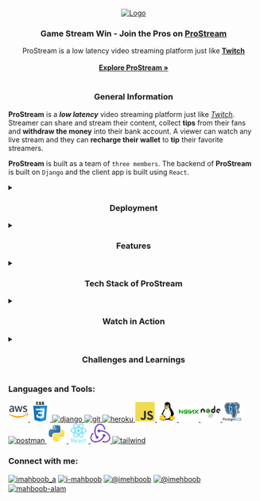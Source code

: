                          
<br/>
<div align="center">
<a href="https://prostream-gamma.vercel.app/">
<img src="https://github.com/Mahboob-A/ProStream/assets/109282492/7aec5083-43b1-4281-a578-3531ab10393b" alt="Logo" width="700" height="400">
</a>
<h3 align="center">Game Stream Win - Join the Pros on <a href="https://prostream-gamma.vercel.app/"><strong>ProStream</strong></a></h3>
<p align="center">
ProStream is a low latency video streaming platform just like <a href="https://www.twitch.tv/"><strong>Twitch</strong></a>
<br/>
<br/>
<a href="https://prostream-gamma.vercel.app/"><strong>Explore ProStream »</strong></a>
<br/>
<br/>
</p>
</div>

<h3 align="center">General Information</h3>

**ProStream** is a _**low latency**_ video streaming platform just like <a href="https://www.twitch.tv/">_Twitch_</a>. Streamer can share and stream their content, collect **tips** from their fans and **withdraw the money** into their bank account. A viewer can watch any live stream and they can **recharge their wallet** to **tip**  their favorite streamers. 

**ProStream** is built as a team of `three members`. The backend of **ProStream** is built on `Django` and the client app is built using `React`.  


<details>
<summary><h3 align="center">Deployment</h3></summary>

#### Deployment Information 

<a href="https://github.com/Mahboob-A/ProStream/tree/main/ProStream">ProStream Django Backend APIs</a> is deployed on `AWS EC2` in Ubuntu 22.04 server.  <br/>

<a href="https://github.com/Mahboob-A/ProStream/tree/main/pro-stream-client">ProStream React Client</a> is deployed on _Vercel_. 

The DNS for the `ProStream` platform domain for APIs  is hosted on `Route53`.   

</details>

<details>
<summary><h3 align="center">Features</h3></summary>

#### Features of ProStream

##### A. Authentication 

* The authentication system of ProStream is built from scratch. No `3rd party` packages has been used. 

* Users can request `OTP` while login if they have `forgotten their password` to access ProStream. 

*  Set new password using `OTP` if password is forgotten. 


##### B. Streamer 


* A regular user can register as a streamer. After registration, the `user` can live stream their content after registering as a `streamer`. 

* `Non-verified` streamers can only stream their content, in order to `accept tips from viewers`, they have to start an account `verification` process. 

* The account verification is approved upon successful documentation verification uploaded by the streamer. 

* Once approved, The streamer start earning money `accepting tips from viewers`. 

* ProStream takes`22%` commission from the earnings of the streamer, and the rest of the money could be withdrawn to the bank account of the streamer. 

* Streamer can send a `customize message` to the `email` of the `biggest tipper` of the streamer as an `appreciation gesture`.  

* The streamer should follow the ProStream `rules and policies.  

* The streamer is subject to be banned from ProStream platform after repeatedly violating the `terms and conditions` of live streaming in ProStream platform. 


##### C. Viewer 

* Any user can register in the ProStream platform and start watching their favorite streamer's contents. 

* User can recharge their wallet to tip to support their favorite streamer.

* Wallet money from user's account can not be withdrawn to their bank account. 

* Viewer can `follow/unfollow` a `streamer` or a `category`. 

##### D. Stream


* While starting a live stream, the streamer has to declare any potential _brand promotion content_, _recorded content_ they want to stream. 

* The streamer should flag is the stream is an _age restricted content_ or _not meant for general viewership_ such as `extreme activities`, `dark content` etc. 

* Any live stream `could be reported` by the viewers to the authority of ProStream for potential violation of `terms of conditions` of ProStream. 

* Stream can be scheduled. 

* Stream goes live under a category. 

##### E. Team 

* Streamers can form a `team` and work together as a content creators. 


##### F. ProStream Administration 

* ProStream administration has authority to manage ProStream without any discretion. 

 > ProStream administration are subject to perform the following duties 

>> Document Verification 

>> Payment Processing 

>> Reported Content Analysis 

>> Warn/Ban Streamer for t/c violation of ProStream



</details>

<details>
<summary><h3 align="center">Tech Stack of ProStream</h3></summary>

#### Tech Stack 

ProStream is built using the below tech-stacks. 
 
    a. Django as backend. 
    b. Django Rest Framework for API 
    c. PostgreSQL for database.
    d. AWS S3 to store static and mediafiles. 
    e. Agora to process streaming.
    f. SSLCommerz for payment gateway. 
    g. AWS EC2 Ubuntu 22.04 server to host the Django backend APIs.  
    h. Vercel to host the React client app. 

</details>
<details>
<summary><h3 align="center">Watch in Action</h3></summary>

#### A. Long Video (Describes all the features)

<a href="https://www.youtube.com/watch?v=z5IY4pMIIQM" target="_blank">
  <img src="https://img.youtube.com/vi/z5IY4pMIIQM/0.jpg" alt="Watch the video">
</a>

#### B. Short Video (Only core features) 

<a href="https://www.youtube.com/watch?v=TCOQNh2Kd-E" target="_blank">
  <img src="https://img.youtube.com/vi/TCOQNh2Kd-E/0.jpg" alt="Watch the video">
</a>

</details>

<details>
<summary><h3 align="center">Challenges and Learnings</h3></summary>

#### Challenges 

* ProStream is a team project. The first challenge we faced as a team was to communicate with the team members for a smooth workflow. We were a diverse team. As I, <a href="https://github.com/Mahboob-A">Mahboob Alam</a>, am from India, and the other two members  <a href="https://github.com/ab-atiq">Abul Bashar Atiq</a> and <a href="https://github.com/AlSaimun">Abdullah Al Saimun</a> of ProStream  was from Bangladesh. 

* While building an application like ProStream, we struggled in `database design`. We have researched and built `PoC` of database design before integrating it into the ProStream platform. 

* However, the low-latency video streaming was our biggest challenge. We initially decided to implement the platform from `scratch` from processing the data packets using `FFmpeg` and `AWS` to convert the packets into different formats, but we had to discard the idea as the volume of the project became out of the scope time bound as we had to build it within a timeframe. 

 
#### Learning 

##### My (<a href="https://github.com/Mahboob-A">Mahboob Alam</a>) Learning 

* I have learnt to communicate with diverse team a remote software developer. 

* I had the opportunity to manage and maintain the the project from `dev-to-production`, I have gathered valuable understanding how to ship `bug-free` software. 

* I had the opportunity to deploy the project in `AWS EC2 Ubuntu 22.04` server. While doing so, I have gained practical understanding of provisioning and deploying a project to a `Cloud VPC`. 

* I was responsible to `API design` and  `database design`, I have learnt best practices of database design,  `UML Diagram`,  `ERD Diagram`. 


##### Learning as a Team 

* The SDLC of the project taught us how we as a team can research, plan,  and choose the right and best suited option to integrate to a project without re-inventing the wheel for faster software delivery. 

* We as a team learnt how a team-play works and how as a team we can collaborate to bring better result. 
 
* As a team, we have learnt from each others experiences and valuable inputs during the meetings. 
  
* We used Jira to manage our tasks. We were not limited to met only during stand-up meetings, we were prompt to meet if there was an emergency during the development or production of ProStream. 


</details>
<h3 align="left">Languages and Tools:</h3>
<p align="left"> <a href="https://aws.amazon.com" target="_blank" rel="noreferrer"> <img src="https://raw.githubusercontent.com/devicons/devicon/master/icons/amazonwebservices/amazonwebservices-original-wordmark.svg" alt="aws" width="40" height="40"/> </a> <a href="https://www.w3schools.com/css/" target="_blank" rel="noreferrer"> <img src="https://raw.githubusercontent.com/devicons/devicon/master/icons/css3/css3-original-wordmark.svg" alt="css3" width="40" height="40"/> </a> <a href="https://www.djangoproject.com/" target="_blank" rel="noreferrer"> <img src="https://cdn.worldvectorlogo.com/logos/django.svg" alt="django" width="40" height="40"/> </a> <a href="https://git-scm.com/" target="_blank" rel="noreferrer"> <img src="https://www.vectorlogo.zone/logos/git-scm/git-scm-icon.svg" alt="git" width="40" height="40"/> </a> <a href="https://heroku.com" target="_blank" rel="noreferrer"> <img src="https://www.vectorlogo.zone/logos/heroku/heroku-icon.svg" alt="heroku" width="40" height="40"/> </a> <a href="https://developer.mozilla.org/en-US/docs/Web/JavaScript" target="_blank" rel="noreferrer"> <img src="https://raw.githubusercontent.com/devicons/devicon/master/icons/javascript/javascript-original.svg" alt="javascript" width="40" height="40"/> </a> <a href="https://www.linux.org/" target="_blank" rel="noreferrer"> <img src="https://raw.githubusercontent.com/devicons/devicon/master/icons/linux/linux-original.svg" alt="linux" width="40" height="40"/> </a> <a href="https://www.nginx.com" target="_blank" rel="noreferrer"> <img src="https://raw.githubusercontent.com/devicons/devicon/master/icons/nginx/nginx-original.svg" alt="nginx" width="40" height="40"/> </a> <a href="https://nodejs.org" target="_blank" rel="noreferrer"> <img src="https://raw.githubusercontent.com/devicons/devicon/master/icons/nodejs/nodejs-original-wordmark.svg" alt="nodejs" width="40" height="40"/> </a> <a href="https://www.postgresql.org" target="_blank" rel="noreferrer"> <img src="https://raw.githubusercontent.com/devicons/devicon/master/icons/postgresql/postgresql-original-wordmark.svg" alt="postgresql" width="40" height="40"/> </a> <a href="https://postman.com" target="_blank" rel="noreferrer"> <img src="https://www.vectorlogo.zone/logos/getpostman/getpostman-icon.svg" alt="postman" width="40" height="40"/> </a> <a href="https://www.python.org" target="_blank" rel="noreferrer"> <img src="https://raw.githubusercontent.com/devicons/devicon/master/icons/python/python-original.svg" alt="python" width="40" height="40"/> </a> <a href="https://reactjs.org/" target="_blank" rel="noreferrer"> <img src="https://raw.githubusercontent.com/devicons/devicon/master/icons/react/react-original-wordmark.svg" alt="react" width="40" height="40"/> </a> <a href="https://redux.js.org" target="_blank" rel="noreferrer"> <img src="https://raw.githubusercontent.com/devicons/devicon/master/icons/redux/redux-original.svg" alt="redux" width="40" height="40"/> </a> <a href="https://tailwindcss.com/" target="_blank" rel="noreferrer"> <img src="https://www.vectorlogo.zone/logos/tailwindcss/tailwindcss-icon.svg" alt="tailwind" width="40" height="40"/> </a> </p>

<h3 align="left">Connect with me:</h3>
<p align="left">
<a href="https://twitter.com/imahboob_a" target="blank"><img align="center" src="https://raw.githubusercontent.com/rahuldkjain/github-profile-readme-generator/master/src/images/icons/Social/twitter.svg" alt="imahboob_a" height="30" width="40" /></a>
<a href="https://linkedin.com/in/i-mahboob-alam" target="blank"><img align="center" src="https://raw.githubusercontent.com/rahuldkjain/github-profile-readme-generator/master/src/images/icons/Social/linked-in-alt.svg" alt="i-mahboob" height="30" width="40" /></a>
<a href="https://hashnode.com/@imehboob" target="blank"><img align="center" src="https://raw.githubusercontent.com/rahuldkjain/github-profile-readme-generator/master/src/images/icons/Social/hashnode.svg" alt="@imehboob" height="30" width="40" /></a>
<a href="https://medium.com/@imehboob" target="blank"><img align="center" src="https://raw.githubusercontent.com/rahuldkjain/github-profile-readme-generator/master/src/images/icons/Social/medium.svg" alt="@imehboob" height="30" width="40" /></a>
<a href="https://www.leetcode.com/mahboob-alam" target="blank"><img align="center" src="https://raw.githubusercontent.com/rahuldkjain/github-profile-readme-generator/master/src/images/icons/Social/leet-code.svg" alt="mahboob-alam" height="30" width="40" /></a>
</p>

